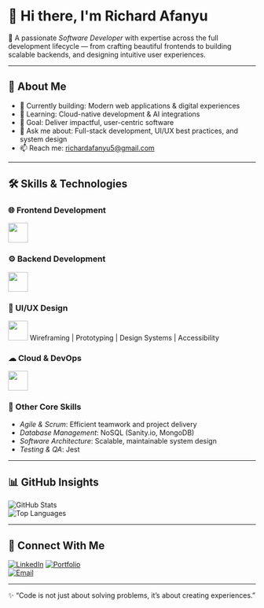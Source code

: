 # 👋 Hi there, I'm Richard Afanyu

🚀 A passionate *Software Developer* with expertise across the full development lifecycle — from crafting beautiful frontends to building scalable backends, and designing intuitive user experiences.  

---

## 💼 About Me  
- 🔭 Currently building: Modern web applications & digital experiences  
- 🌱 Learning: Cloud-native development & AI integrations  
- 🎯 Goal: Deliver impactful, user-centric software  
- 💬 Ask me about: Full-stack development, UI/UX best practices, and system design  
- 📫 Reach me: richardafanyu5@gmail.com

---

## 🛠 Skills & Technologies  

### 🌐 Frontend Development  
<img src="https://skillicons.dev/icons?i=html,css,js,ts,react,nextjs,tailwind" height="40" />

### ⚙ Backend Development  
<img src="https://skillicons.dev/icons?i=nodejs,express,python,sanity.io" height="40" />

### 🎨 UI/UX Design  
<img src="https://skillicons.dev/icons?i=figma,xd,photoshop,illustrator" height="40" />  
Wireframing | Prototyping | Design Systems | Accessibility  

### ☁ Cloud & DevOps  
<img src="https://skillicons.dev/icons?i=git,github" height="40" />  

### 🧠 Other Core Skills  
- *Agile & Scrum*: Efficient teamwork and project delivery  
- *Database Management*: NoSQL (Sanity.io, MongoDB)  
- *Software Architecture*: Scalable, maintainable system design  
- *Testing & QA*: Jest 

---

## 📊 GitHub Insights  
![GitHub Stats](https://github-readme-stats.vercel.app/api?username=Richard-Afanyu&show_icons=true&theme=default)  
![Top Languages](https://github-readme-stats.vercel.app/api/top-langs/?username=Richard-Afanyu&layout=compact&theme=default)  

---

## 🤝 Connect With Me  
[![LinkedIn](https://img.shields.io/badge/LinkedIn-Profile-blue?style=flat&logo=linkedin)](https://www.linkedin.com/in/richard-afanyu-9b2069324/) 
[![Portfolio](https://img.shields.io/badge/Portfolio-Website-informational?style=flat&logo=google-chrome&logoColor=white&color=2bbc8a)](https://richardafanyu.netlify.app)  
[![Email](https://img.shields.io/badge/Email-Contact-informational?style=flat&logo=gmail&logoColor=white&color=2bbc8a)](mailto:your.richardafanyu5@gmail.com)  

---

✨ “Code is not just about solving problems, it’s about creating experiences.”
